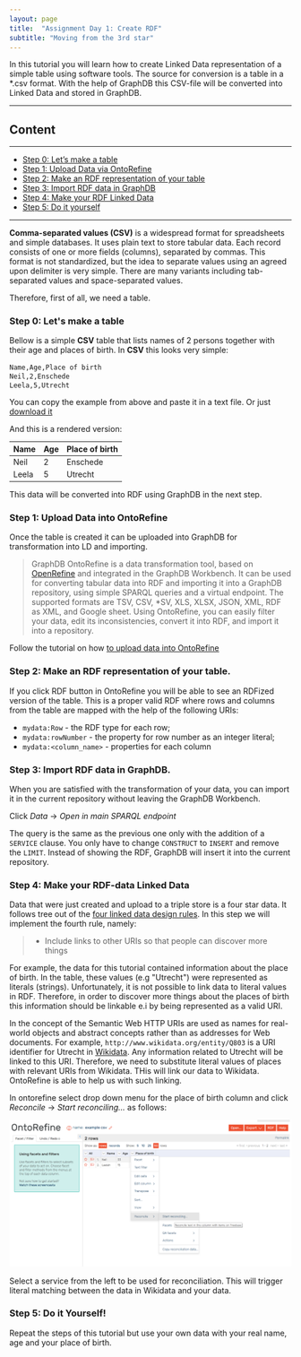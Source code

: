 ```yaml
---
layout: page
title:  "Assignment Day 1: Create RDF"
subtitle: "Moving from the 3rd star"
---
```


In this tutorial you will learn how to create Linked Data representation of a 
simple table using software tools.
The source for conversion is a table in a *.csv format. With the help of GraphDB this CSV-file 
will be converted into Linked Data and stored in GraphDB.

--------------

## Content
---
- [Step 0: Let’s make a table](#step0)
- [Step 1: Upload Data via OntoRefine](#step1)
- [Step 2: Make an RDF representation of your table](#step2)
- [Step 3: Import RDF data in GraphDB](#step3)
- [Step 4: Make your RDF Linked Data](#step4)
- [Step 5: Do it yourself](#step5)
---------------

**Comma-separated values (CSV)** is a widespread format for spreadsheets and simple databases.
It uses plain text to store tabular data. Each record consists of one or more fields (columns),
separated by commas. This format is not standardized, but the idea to separate values using an agreed
upon delimiter is very simple. There are many variants including tab-separated values and
space-separated values.

Therefore, first of all, we need a table.

### Step 0: Let's make a table <a name="step0"></a>

Bellow is a simple **CSV** table that lists names of 2 persons together with their age and places of birth.
In **CSV** this looks very simple:

```csv
Name,Age,Place of birth
Neil,2,Enschede
Leela,5,Utrecht
```

You can copy the example from above and paste it in a text file. 
Or just [download it](https://1drv.ms/u/s!Ah2_2X7uyAX5iNhG5jxgU27tPh19Bw)

And this is a rendered version:

| Name | Age | Place of birth |
| ---- | --- | -------------- |
| Neil | 2 | Enschede |
| Leela | 5 | Utrecht |

This data will be converted into RDF using GraphDB in the next step.
 
### Step 1: Upload Data into OntoRefine <a name="step1"></a>

Once the table is created it can be uploaded into GraphDB for transformation into LD and importing. 

>GraphDB OntoRefine is a data transformation tool, based on [OpenRefine](http://openrefine.org/) and integrated in the 
GraphDB Workbench. It can be used for converting tabular data into RDF and importing it 
into a GraphDB repository, using simple SPARQL queries and a virtual endpoint. 
The supported formats are TSV, CSV, *SV, XLS, XLSX, JSON, XML, RDF as XML, 
and Google sheet. Using OntoRefine, you can easily filter your data, edit its 
inconsistencies, convert it into RDF, and import it into a repository.

Follow the tutorial on how [to upload data into OntoRefine](http://graphdb.ontotext.com/documentation/8.9/free/loading-data-using-ontorefine.html#what-s-in-this-document) 

### Step 2: Make an RDF representation of your table.  <a name="step2"></a>
If you click RDF button in OntoRefine you will be able to see an RDFized version of the table. This is a proper 
valid RDF where rows and columns from the table are mapped with the help of the following URIs:

- `mydata:Row` - the RDF type for each row;
- `mydata:rowNumber` - the property for row number as an integer literal;
- `mydata:<column_name>` - properties for each column

### Step 3: Import RDF data in GraphDB.  <a name="step3"></a> 
When you are satisfied with the transformation of your data, you can import it in 
the current repository without leaving the GraphDB Workbench. 

Click *Data* -> *Open in main SPARQL endpoint*

The query is the same as the previous one only with the addition of a `SERVICE` clause. 
You only have to change `CONSTRUCT` to `INSERT` and remove the `LIMIT`. Instead of showing the RDF,
 GraphDB will insert it into the current repository.

### Step 4: Make your RDF-data Linked Data <a name="step4"></a>
Data that were just created and upload to a triple store is a four star data. 
It follows tree out of the [four linked data design rules](https://www.w3.org/DesignIssues/LinkedData.html).
In this step we will implement the fourth rule, namely:

> - Include links to other URIs so that people can discover more things

For example, the data for this tutorial contained information about the place of birth. 
In the table, these values (e.g "Utrecht") were represented as literals (strings). Unfortunately, 
it is not possible to link data to literal values in RDF. Therefore, in order to discover more things about
 the places of birth this information should be linkable e.i by being represented as a valid URI.
 
 In the concept of the Semantic Web HTTP URIs are used as names for real-world objects and abstract concepts
 rather than as addresses for Web documents. For example, `http://www.wikidata.org/entity/Q803` is a URI identifier for Utrecht 
 in [Wikidata](https://www.wikidata.org/wiki/Wikidata:Main_Page). Any information related to Utrecht will be linked to this URI. 
 Therefore, we need to substitute literal values of places with relevant URIs from Wikidata. THis will link our data to Wikidata. 
 OntoRefine is able to help us with such linking. 
 
 In ontorefine select drop down menu for the place of birth column and 
 click *Reconcile* -> *Start reconciling...* as follows: 
 
 <img src="recon.png" alt="reconciliation">
 
 Select a service from the left to be used for reconciliation. 
 This will trigger literal matching between the data in Wikidata and your data. 



### Step 5: Do it Yourself! <a name="step5"></a>
Repeat the steps of this tutorial but use your own data with your real name, age and your place of birth. 







